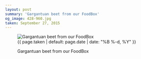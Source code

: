 ```yaml
---
layout: post
summary: 'Gargantuan beet from our FoodBox'
og_image: 428-960.jpg
taken: September 27, 2015
---
```


<figure class="post" data-src="{{ site.assets_url }}/{{ page.og_image }}">
<img alt="Gargantuan beet from our FoodBox" sizes="(min-width: 700px) 50vw, calc(100vw - 2rem)" src="{{ site.assets_url }}/428-480.jpg" srcset="{{ site.assets_url }}/428-960.jpg 960w, {{ site.assets_url }}/428-720.jpg 720w, {{ site.assets_url }}/428-480.jpg 480w, {{ site.assets_url }}/428-240.jpg 240w"/>
<figcaption>
<time>{{ page.taken | default: page.date | date: "%B %-d, %Y" }}</time>
<p>Gargantuan beet from our FoodBox</p>
</figcaption>
</figure>
